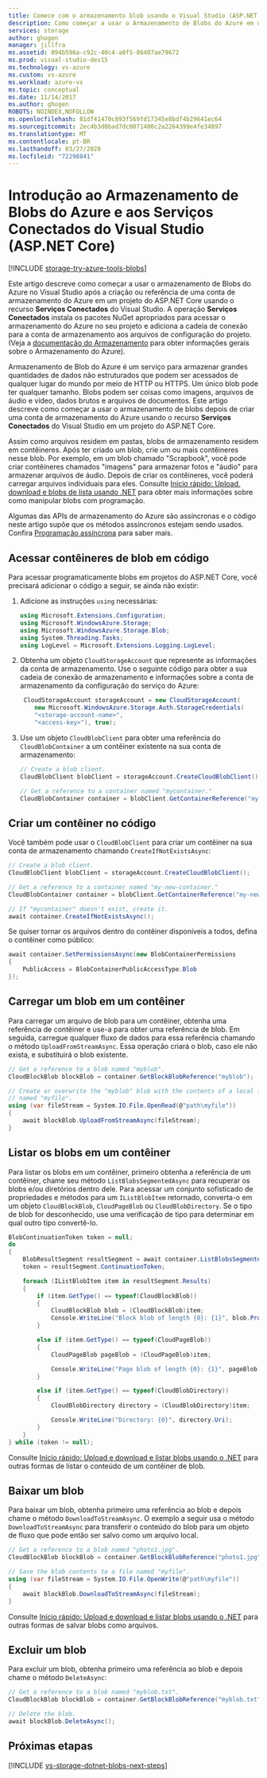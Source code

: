 ```yaml
---
title: Comece com o armazenamento blob usando o Visual Studio (ASP.NET Core)
description: Como começar a usar o Armazenamento de Blobs do Azure em um projeto do ASP.NET Core no Visual Studio após a criação de uma conta de armazenamento usando os serviços conectados do Visual Studio
services: storage
author: ghogen
manager: jillfra
ms.assetid: 094b596a-c92c-40c4-a0f5-86407ae79672
ms.prod: visual-studio-dev15
ms.technology: vs-azure
ms.custom: vs-azure
ms.workload: azure-vs
ms.topic: conceptual
ms.date: 11/14/2017
ms.author: ghogen
ROBOTS: NOINDEX,NOFOLLOW
ms.openlocfilehash: 81df41470c893f569fd17345e8bdf4b29641ec64
ms.sourcegitcommit: 2ec4b3d0bad7dc0071400c2a2264399e4fe34897
ms.translationtype: MT
ms.contentlocale: pt-BR
ms.lasthandoff: 03/27/2020
ms.locfileid: "72298841"
---
```

# <a name="get-started-with-azure-blob-storage-and-visual-studio-connected-services-aspnet-core"></a>Introdução ao Armazenamento de Blobs do Azure e aos Serviços Conectados do Visual Studio (ASP.NET Core)

[!INCLUDE [storage-try-azure-tools-blobs](../../includes/storage-try-azure-tools-blobs.md)]

Este artigo descreve como começar a usar o armazenamento de Blobs do Azure no Visual Studio após a criação ou referência de uma conta de armazenamento do Azure em um projeto do ASP.NET Core usando o recurso **Serviços Conectados** do Visual Studio. A operação **Serviços Conectados** instala os pacotes NuGet apropriados para acessar o armazenamento do Azure no seu projeto e adiciona a cadeia de conexão para a conta de armazenamento aos arquivos de configuração do projeto. (Veja a [documentação do Armazenamento](https://azure.microsoft.com/documentation/services/storage/) para obter informações gerais sobre o Armazenamento do Azure).

Armazenamento de Blob do Azure é um serviço para armazenar grandes quantidades de dados não estruturados que podem ser acessados de qualquer lugar do mundo por meio de HTTP ou HTTPS. Um único blob pode ter qualquer tamanho. Blobs podem ser coisas como imagens, arquivos de áudio e vídeo, dados brutos e arquivos de documentos. Este artigo descreve como começar a usar o armazenamento de blobs depois de criar uma conta de armazenamento do Azure usando o recurso **Serviços Conectados** do Visual Studio em um projeto do ASP.NET Core.

Assim como arquivos residem em pastas, blobs de armazenamento residem em contêineres. Após ter criado um blob, crie um ou mais contêineres nesse blob. Por exemplo, em um blob chamado "Scrapbook", você pode criar contêineres chamados "imagens" para armazenar fotos e "áudio" para armazenar arquivos de áudio. Depois de criar os contêineres, você poderá carregar arquivos individuais para eles. Consulte [Início rápido: Upload, download e blobs de lista usando .NET](../storage/blobs/storage-quickstart-blobs-dotnet.md) para obter mais informações sobre como manipular blobs com programação.

Algumas das APIs de armazenamento do Azure são assíncronas e o código neste artigo supõe que os métodos assíncronos estejam sendo usados. Confira [Programação assíncrona](https://docs.microsoft.com/dotnet/csharp/async) para saber mais.

## <a name="access-blob-containers-in-code"></a>Acessar contêineres de blob em código

Para acessar programaticamente blobs em projetos do ASP.NET Core, você precisará adicionar o código a seguir, se ainda não existir:

1. Adicione as instruções `using` necessárias:

    ```cs
    using Microsoft.Extensions.Configuration;
    using Microsoft.WindowsAzure.Storage;
    using Microsoft.WindowsAzure.Storage.Blob;
    using System.Threading.Tasks;
    using LogLevel = Microsoft.Extensions.Logging.LogLevel;
    ```

1. Obtenha um objeto `CloudStorageAccount` que represente as informações da conta de armazenamento. Use o seguinte código para obter a sua cadeia de conexão de armazenamento e informações sobre a conta de armazenamento da configuração do serviço do Azure:

    ```cs
     CloudStorageAccount storageAccount = new CloudStorageAccount(
        new Microsoft.WindowsAzure.Storage.Auth.StorageCredentials(
        "<storage-account-name>",
        "<access-key>"), true);
    ```

1. Use um objeto `CloudBlobClient` para obter uma referência do `CloudBlobContainer` a um contêiner existente na sua conta de armazenamento:

    ```cs
    // Create a blob client.
    CloudBlobClient blobClient = storageAccount.CreateCloudBlobClient();

    // Get a reference to a container named "mycontainer."
    CloudBlobContainer container = blobClient.GetContainerReference("mycontainer");
    ```

## <a name="create-a-container-in-code"></a>Criar um contêiner no código

Você também pode usar o `CloudBlobClient` para criar um contêiner na sua conta de armazenamento chamando `CreateIfNotExistsAsync`:

```cs
// Create a blob client.
CloudBlobClient blobClient = storageAccount.CreateCloudBlobClient();

// Get a reference to a container named "my-new-container."
CloudBlobContainer container = blobClient.GetContainerReference("my-new-container");

// If "mycontainer" doesn't exist, create it.
await container.CreateIfNotExistsAsync();
```

Se quiser tornar os arquivos dentro do contêiner disponíveis a todos, defina o contêiner como público:

```cs
await container.SetPermissionsAsync(new BlobContainerPermissions
{
    PublicAccess = BlobContainerPublicAccessType.Blob
});
```

## <a name="upload-a-blob-into-a-container"></a>Carregar um blob em um contêiner

Para carregar um arquivo de blob para um contêiner, obtenha uma referência de contêiner e use-a para obter uma referência de blob. Em seguida, carregue qualquer fluxo de dados para essa referência chamando o método `UploadFromStreamAsync`. Essa operação criará o blob, caso ele não exista, e substituirá o blob existente. 

```cs
// Get a reference to a blob named "myblob".
CloudBlockBlob blockBlob = container.GetBlockBlobReference("myblob");

// Create or overwrite the "myblob" blob with the contents of a local file
// named "myfile".
using (var fileStream = System.IO.File.OpenRead(@"path\myfile"))
{
    await blockBlob.UploadFromStreamAsync(fileStream);
}
```

## <a name="list-the-blobs-in-a-container"></a>Listar os blobs em um contêiner

Para listar os blobs em um contêiner, primeiro obtenha a referência de um contêiner, chame seu método `ListBlobsSegmentedAsync` para recuperar os blobs e/ou diretórios dentro dele. Para acessar um conjunto sofisticado de propriedades e métodos para um `IListBlobItem` retornado, converta-o em um objeto `CloudBlockBlob`, `CloudPageBlob` ou `CloudBlobDirectory`. Se o tipo de blob for desconhecido, use uma verificação de tipo para determinar em qual outro tipo convertê-lo.

```cs
BlobContinuationToken token = null;
do
{
    BlobResultSegment resultSegment = await container.ListBlobsSegmentedAsync(token);
    token = resultSegment.ContinuationToken;

    foreach (IListBlobItem item in resultSegment.Results)
    {
        if (item.GetType() == typeof(CloudBlockBlob))
        {
            CloudBlockBlob blob = (CloudBlockBlob)item;
            Console.WriteLine("Block blob of length {0}: {1}", blob.Properties.Length, blob.Uri);
        }

        else if (item.GetType() == typeof(CloudPageBlob))
        {
            CloudPageBlob pageBlob = (CloudPageBlob)item;

            Console.WriteLine("Page blob of length {0}: {1}", pageBlob.Properties.Length, pageBlob.Uri);
        }

        else if (item.GetType() == typeof(CloudBlobDirectory))
        {
            CloudBlobDirectory directory = (CloudBlobDirectory)item;

            Console.WriteLine("Directory: {0}", directory.Uri);
        }
    }
} while (token != null);
```

Consulte [Início rápido: Upload e download e listar blobs usando o .NET](../storage/blobs/storage-quickstart-blobs-dotnet.md#list-the-blobs-in-a-container) para outras formas de listar o conteúdo de um contêiner de blob.

## <a name="download-a-blob"></a>Baixar um blob

Para baixar um blob, obtenha primeiro uma referência ao blob e depois chame o método `DownloadToStreamAsync`. O exemplo a seguir usa o método `DownloadToStreamAsync` para transferir o conteúdo do blob para um objeto de fluxo que pode então ser salvo como um arquivo local.

```cs
// Get a reference to a blob named "photo1.jpg".
CloudBlockBlob blockBlob = container.GetBlockBlobReference("photo1.jpg");

// Save the blob contents to a file named "myfile".
using (var fileStream = System.IO.File.OpenWrite(@"path\myfile"))
{
    await blockBlob.DownloadToStreamAsync(fileStream);
}
```

Consulte [Início rápido: Upload e download e listar blobs usando o .NET](../storage/blobs/storage-quickstart-blobs-dotnet.md#download-blobs) para outras formas de salvar blobs como arquivos.

## <a name="delete-a-blob"></a>Excluir um blob

Para excluir um blob, obtenha primeiro uma referência ao blob e depois chame o método `DeleteAsync`:

```cs
// Get a reference to a blob named "myblob.txt".
CloudBlockBlob blockBlob = container.GetBlockBlobReference("myblob.txt");

// Delete the blob.
await blockBlob.DeleteAsync();
```

## <a name="next-steps"></a>Próximas etapas

[!INCLUDE [vs-storage-dotnet-blobs-next-steps](../../includes/vs-storage-dotnet-blobs-next-steps.md)]
